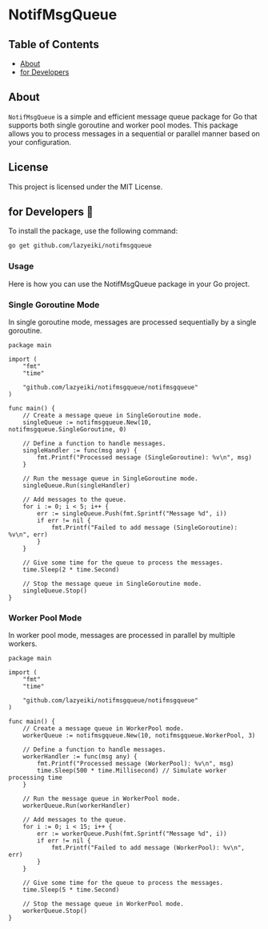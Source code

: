 # NotifMsgQueue

## Table of Contents

- [About](#about)
- [for Developers](#for_developer)

## About <a name = "about"></a>
`NotifMsgQueue` is a simple and efficient message queue package for Go that supports both single goroutine and worker pool modes. This package allows you to process messages in a sequential or parallel manner based on your configuration.

## License
This project is licensed under the MIT License.

## for Developers :purple_heart:  <a name = "for_developer"> </a>
To install the package, use the following command:

```sh
go get github.com/lazyeiki/notifmsgqueue
```

### Usage
Here is how you can use the NotifMsgQueue package in your Go project.

### Single Goroutine Mode
In single goroutine mode, messages are processed sequentially by a single goroutine.

```
package main

import (
    "fmt"
    "time"

    "github.com/lazyeiki/notifmsgqueue/notifmsgqueue"
)

func main() {
    // Create a message queue in SingleGoroutine mode.
    singleQueue := notifmsgqueue.New(10, notifmsgqueue.SingleGoroutine, 0)

    // Define a function to handle messages.
    singleHandler := func(msg any) {
        fmt.Printf("Processed message (SingleGoroutine): %v\n", msg)
    }

    // Run the message queue in SingleGoroutine mode.
    singleQueue.Run(singleHandler)

    // Add messages to the queue.
    for i := 0; i < 5; i++ {
        err := singleQueue.Push(fmt.Sprintf("Message %d", i))
        if err != nil {
            fmt.Printf("Failed to add message (SingleGoroutine): %v\n", err)
        }
    }

    // Give some time for the queue to process the messages.
    time.Sleep(2 * time.Second)

    // Stop the message queue in SingleGoroutine mode.
    singleQueue.Stop()
}
```

### Worker Pool Mode
In worker pool mode, messages are processed in parallel by multiple workers.

```
package main

import (
    "fmt"
    "time"

    "github.com/lazyeiki/notifmsgqueue/notifmsgqueue"
)

func main() {
    // Create a message queue in WorkerPool mode.
    workerQueue := notifmsgqueue.New(10, notifmsgqueue.WorkerPool, 3)

    // Define a function to handle messages.
    workerHandler := func(msg any) {
        fmt.Printf("Processed message (WorkerPool): %v\n", msg)
        time.Sleep(500 * time.Millisecond) // Simulate worker processing time
    }

    // Run the message queue in WorkerPool mode.
    workerQueue.Run(workerHandler)

    // Add messages to the queue.
    for i := 0; i < 15; i++ {
        err := workerQueue.Push(fmt.Sprintf("Message %d", i))
        if err != nil {
            fmt.Printf("Failed to add message (WorkerPool): %v\n", err)
        }
    }

    // Give some time for the queue to process the messages.
    time.Sleep(5 * time.Second)

    // Stop the message queue in WorkerPool mode.
    workerQueue.Stop()
}
```
